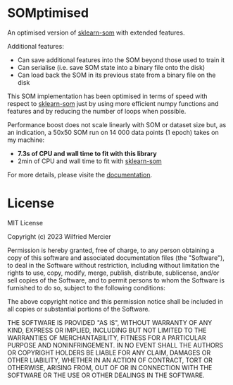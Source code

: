 # SOMptimised
An optimised version of [sklearn-som](https://pypi.org/project/sklearn-som/) with extended features.

Additional features:

* Can save additional features into the SOM beyond those used to train it
* Can serialise (i.e. save SOM state into a binary file onto the disk)
* Can load back the SOM in its previous state from a binary file on the disk

This SOM implementation has been optimised in terms of speed with respect to [sklearn-som](https://pypi.org/project/sklearn-som/) just by using more efficient numpy functions and features and by reducing the number of loops when possible.

Performance boost does not scale linearly with SOM or dataset size but, as an indication, a 50x50 SOM run on 14 000 data points (1 epoch) takes on my machine:

* **7.3s of CPU and wall time to fit with this library**
* 2min of CPU and wall time to fit with [sklearn-som](https://pypi.org/project/sklearn-som/)

For more details, please visite the [documentation](https://wilfriedmercier.github.io/SOMptimised/index.html).

# License

MIT License

Copyright (c) 2023 Wilfried Mercier

Permission is hereby granted, free of charge, to any person obtaining a copy
of this software and associated documentation files (the "Software"), to deal
in the Software without restriction, including without limitation the rights
to use, copy, modify, merge, publish, distribute, sublicense, and/or sell
copies of the Software, and to permit persons to whom the Software is
furnished to do so, subject to the following conditions:

The above copyright notice and this permission notice shall be included in all
copies or substantial portions of the Software.

THE SOFTWARE IS PROVIDED "AS IS", WITHOUT WARRANTY OF ANY KIND, EXPRESS OR
IMPLIED, INCLUDING BUT NOT LIMITED TO THE WARRANTIES OF MERCHANTABILITY,
FITNESS FOR A PARTICULAR PURPOSE AND NONINFRINGEMENT. IN NO EVENT SHALL THE
AUTHORS OR COPYRIGHT HOLDERS BE LIABLE FOR ANY CLAIM, DAMAGES OR OTHER
LIABILITY, WHETHER IN AN ACTION OF CONTRACT, TORT OR OTHERWISE, ARISING FROM,
OUT OF OR IN CONNECTION WITH THE SOFTWARE OR THE USE OR OTHER DEALINGS IN THE
SOFTWARE.
